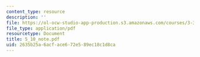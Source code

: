 ```yaml
---
content_type: resource
description: ''
file: https://ol-ocw-studio-app-production.s3.amazonaws.com/courses/3-320-atomistic-computer-modeling-of-materials-sma-5107-spring-2005/2635b25a6acface672e589ec18c1d8ca_5_10_note.pdf
file_type: application/pdf
resourcetype: Document
title: 5_10_note.pdf
uid: 2635b25a-6acf-ace6-72e5-89ec18c1d8ca
---
```

